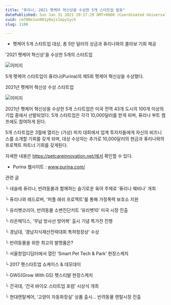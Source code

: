 ```yaml
---
title: "퓨리나, 2021 펫케어 혁신상을 수상한 5개 스타트업 발표"
datePublished: Sun Jan 31 2021 20:17:29 GMT+0000 (Coordinated Universal Time)
cuid: cm700e1un001y0ajs1epy1ych
slug: 1186

---
```



- 펫케어 5개 스타트업 대상, 총 5만 달러의 상금과 퓨리나와의 콜라보 기회 제공

'2021 펫케어 혁신상'을 수상한 5개의 스타트업

![이미지](https://cdn.hashnode.com/res/hashnode/image/upload/v1739249739632/4d1b079e-6616-44cf-8149-15a8d3e6f01b.jpeg)

5개 펫케어 스타트업이 퓨리나(Purina)의 제5회 펫케어 혁신상을 수상했다.

2021년 펫케어 혁신상 수상 스타트업

![이미지](https://cdn.hashnode.com/res/hashnode/image/upload/v1739249740977/b5eae2e6-f8be-4f64-91c5-62eeb73a42f3.jpeg)

2021년 펫케어 혁신상을 수상한 5개 스타트업은 미국 전역 43개 도시의 100개 이상의 기업 중에서 선발되었다. 5개 스타트업은 각각 10,000달러를 받게 되며, 퓨리나 부트 캠프에도 참여하게 된다.

5개 스타트업은 3월에 열리는 (가상) 피치 대회에서 업계 투자자들에게 자신의 비즈니스를 소개할 기회를 갖게 되며, 대상 수상자는 추가로 10,000달러의 현금과 퓨리나와의 프로젝트 파트너 기회를 갖게된다.

자세한 내용은 https://petcareinnovation.net/에서 확인할 수 있다.

- Purina 웹사이트 : www.purina.com/

관련 글

└ 네슬레 퓨리나, 반려동물과 함께하는 슬기로운 육아 주제로 ‘퓨리나 웨비나’ 개최

└ 퓨리나와 레드로버, '퍼플 래쉬 프로젝트'를 통해 가정폭력 보호소 지원

└ 유리벳코리아, 반려동물 소변진단키트 ‘유리벳10’ 미국 시장 진출

└ 라온메딕스, '무납 방사선 방어복' 출시 기념 특가전 진행

└ 경남대, ‘경남지식재산전략대회 특허청장상’ 수상

└ 반려동물을 위한 최고의 발명품은?

└ 서울창업디딤터에서 열린 ‘Smart Pet Tech & Park’ 현장스케치

└ 2017 펫스타트업 쇼케이스 & 데모데이

└ GWG(Grow With GS) 펫스티발 현장스케치

└ 건국대, ‘건국 바이오 스타트업 포럼’ 시상식 개최

└ 현대렌탈케어, ‘고양이 자동화장실' 상품 출시... 반려동물 렌탈시장 진출